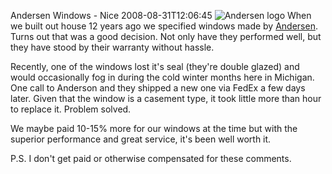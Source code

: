 Andersen Windows - Nice
2008-08-31T12:06:45
![Andersen logo](/content/images/blog/AndersenWindowsNice_720E/image.png) When we built out house 12 years ago we specified windows made by [Andersen](http://www.andersenwindows.com/). Turns out that was a good decision. Not only have they performed well, but they have stood by their warranty without hassle. 

Recently, one of the windows lost it's seal (they're double glazed) and would occasionally fog in during the cold winter months here in Michigan. One call to Anderson and they shipped a new one via FedEx a few days later. Given that the window is a casement type, it took little more than hour to replace it. Problem solved.

We maybe paid 10-15% more for our windows at the time but with the superior performance and great service, it's been well worth it.

P.S. I don't get paid or otherwise compensated for these comments.
